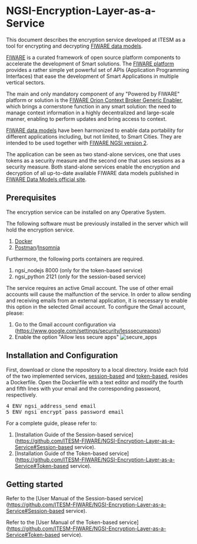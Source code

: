 # NGSI-Encryption-Layer-as-a-Service

This document describes the encryption service developed at ITESM as a tool for encrypting and decrypting [FIWARE data models](https://www.fiware.org/developers/data-models/). 

[FIWARE](https://www.fiware.org/) is a curated framework of open source platform components to accelerate the development of Smart solutions. The [FIWARE platform](https://www.fiware.org/developers/catalogue/) provides a rather simple yet powerful set of APIs (Application Programming Interfaces) that ease the development of Smart Applications in multiple vertical sectors. 

The main and only mandatory component of any "Powered by FIWARE" platform or solution is the [FIWARE Orion Context Broker Generic Enabler](https://fiware-orion.readthedocs.io/en/master/), which brings a cornerstone function in any smart solution: the need to manage context information in a highly decentralized and large-scale manner, enabling to perform updates and bring access to context.

[FIWARE data models](https://www.fiware.org/developers/data-models/) have been harmonized to enable data portability for different applications including, but not limited, to Smart Cities. They are intended to be used together with [FIWARE NGSI version 2](https://www.fiware.org/2016/06/08/fiware-ngsi-version-2-release-candidate/).

The application can be seen as two stand-alone services, one that uses tokens as a security measure and the second one that uses sessions as a security measure. Both stand-alone services enable the encryption and decryption of all up-to-date available FIWARE data models published in [FIWARE Data Models official site](https://www.fiware.org/developers/data-models/).

## Prerequisites
The encryption service can be installed on any Operative System.

The following software must be previously installed in the server which will hold the encryption service.
1. [Docker](https://www.docker.com/get-started)
1. [Postman](https://www.getpostman.com/apps)/[Insomnia](https://insomnia.rest/download/)

Furthermore, the following ports containers are required.
1. ngsi_nodejs 8000 (only for the token-based service)
1. ngsi_python 2121 (only for the session-based service)

The service requires an active Gmail account. The use of other email accounts will cause the malfunction of the service. In order to allow sending and receiving emails from an external application, it is necessary to enable this option in the selected Gmail account. To configure the Gmail account, please:

1. Go to the Gmail account configuration via (https://www.google.com/settings/security/lesssecureapps)
1. Enable the option "Allow less secure apps"
![secure_apps](https://user-images.githubusercontent.com/38957081/51202845-49f61a00-18c5-11e9-88be-1ef960993ce7.png)


## Installation and Configuration
First, download or clone the repository to a local directory. Inside each fold of the two implemented services, [session-based](https://github.com/ITESM-FIWARE/NGSI-Encryption-as-a-Service/tree/master/session-based) and [token-based](https://github.com/ITESM-FIWARE/NGSI-Encryption-as-a-Service/tree/master/token-based), resides a Dockerfile. Open the Dockerfile with a text editor and modify the fourth and fifth lines with your email and the corresponding password, respectively.

<pre>
4 ENV ngsi_address_send email
5 ENV ngsi_encrypt_pass password_email
</pre>

For a complete guide, please refer to:
1. [Installation Guide of the Session-based service](https://github.com/ITESM-FIWARE/NGSI-Encryption-Layer-as-a-Service#Session-based service).
1. [Installation Guide of the Token-based service](https://github.com/ITESM-FIWARE/NGSI-Encryption-Layer-as-a-Service#Token-based service).

## Getting started
Refer to the [User Manual of the Session-based service](https://github.com/ITESM-FIWARE/NGSI-Encryption-Layer-as-a-Service#Session-based service).

Refer to the [User Manual of the Token-based service](https://github.com/ITESM-FIWARE/NGSI-Encryption-Layer-as-a-Service#Token-based service).

